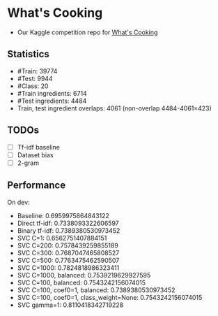 # What's Cooking

* Our Kaggle competition repo for [What's Cooking](https://www.kaggle.com/c/whats-cooking-kernels-only)

## Statistics
* #Train: 39774
* #Test: 9944
* #Class: 20
* #Train ingredients: 6714
* #Test ingredients: 4484
* Train, test ingredient overlaps: 4061 (non-overlap 4484-4061=423)

## TODOs
- [ ] Tf-idf baseline
- [ ] Dataset bias
- [ ] 2-gram

## Performance
On dev:
* Baseline: 0.6959975864843122
* Direct tf-idf: 0.7338093322606597
* Binary tf-idf: 0.7389380530973452
* SVC C=1: 0.6562751407884151
* SVC C=200: 0.7578439259855189
* SVC C=300: 0.7687047465808527
* SVC C=500: 0.7763475462590507
* SVC C=1000: 0.7824818986323411
* SVC C=1000, balanced: 0.7539219629927595
* SVC C=100, balanced: 0.7543242156074015
* SVC C=100, coef0=1, balanced: 0.7389380530973452
* SVC C=100, coef0=1, class_weight=None: 0.7543242156074015
* SVC gamma=1: 0.8110418342719228

